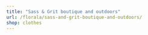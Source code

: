 ```yaml
---
title: "Sass & Grit boutique and outdoors"
url: /florala/sass-and-grit-boutique-and-outdoors/
shop: clothes
---
```

